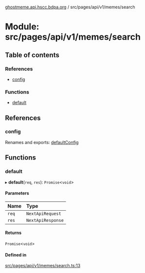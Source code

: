 [ghostmeme.api.hscc.bdpa.org](../README.md) / src/pages/api/v1/memes/search

# Module: src/pages/api/v1/memes/search

## Table of contents

### References

- [config](src_pages_api_v1_memes_search.md#config)

### Functions

- [default](src_pages_api_v1_memes_search.md#default)

## References

### config

Renames and exports: [defaultConfig](src_backend_middleware.md#defaultconfig)

## Functions

### default

▸ **default**(`req`, `res`): `Promise`<`void`\>

#### Parameters

| Name | Type |
| :------ | :------ |
| `req` | `NextApiRequest` |
| `res` | `NextApiResponse` |

#### Returns

`Promise`<`void`\>

#### Defined in

[src/pages/api/v1/memes/search.ts:13](https://github.com/nhscc/ghostmeme.api.hscc.bdpa.org/blob/311fb73/src/pages/api/v1/memes/search.ts#L13)
